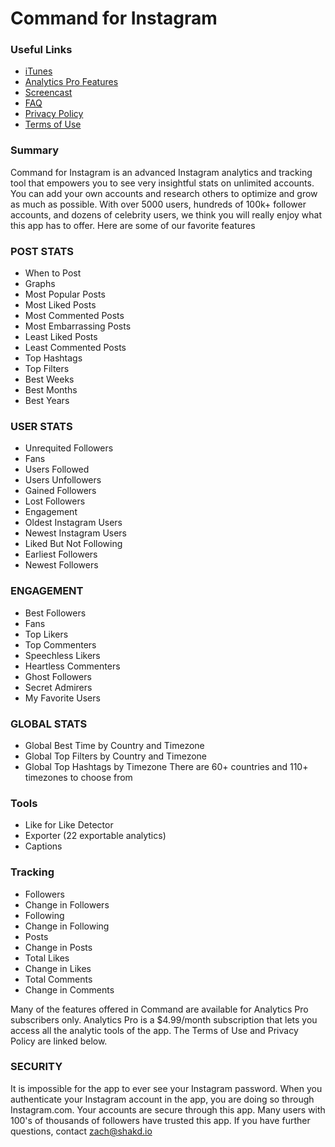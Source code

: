 # Command for Instagram

### Useful Links
* [iTunes](https://itunes.apple.com/us/app/command-for-instagram-follower/id1050497051?mt=8)
* [Analytics Pro Features](https://github.com/shakked/Command-for-Instagram/blob/master/Analytics%20Pro.md)
* [Screencast](https://www.youtube.com/watch?v=4yp_YWUqtPU)
* [FAQ](https://github.com/shakked/Command-for-Instagram/blob/master/FAQ.md)
* [Privacy Policy](https://github.com/shakked/Command-Center/blob/master/PrivacyPolicy.md)
* [Terms of Use](https://github.com/shakked/Command-Center/blob/master/Terms%20of%20Use.md)

### Summary
Command for Instagram is an advanced Instagram analytics and tracking tool that empowers you to see very insightful stats on unlimited accounts. You can add your own accounts and research others to optimize and grow as much as possible. With over 5000 users, hundreds of 100k+ follower accounts, and dozens of celebrity users, we think you will really enjoy what this app has to offer. Here are some of our favorite features

### POST STATS
- When to Post
- Graphs
- Most Popular Posts
- Most Liked Posts
- Most Commented Posts
- Most Embarrassing Posts
- Least Liked Posts
- Least Commented Posts
- Top Hashtags
- Top Filters
- Best Weeks
- Best Months
- Best Years

### USER STATS
- Unrequited Followers
- Fans
- Users Followed
- Users Unfollowers
- Gained Followers
- Lost Followers
- Engagement
- Oldest Instagram Users
- Newest Instagram Users
- Liked But Not Following
- Earliest Followers
- Newest Followers

### ENGAGEMENT
- Best Followers
- Fans
- Top Likers
- Top Commenters
- Speechless Likers
- Heartless Commenters
- Ghost Followers
- Secret Admirers
- My Favorite Users

### GLOBAL STATS
- Global Best Time by Country and Timezone
- Global Top Filters by Country and Timezone
- Global Top Hashtags by Timezone 
There are 60+ countries and 110+ timezones to choose from

### Tools
- Like for Like Detector
- Exporter (22 exportable analytics)
- Captions 

### Tracking
- Followers
- Change in Followers
- Following
- Change in Following
- Posts
- Change in Posts
- Total Likes
- Change in Likes
- Total Comments
- Change in Comments

Many of the features offered in Command are available for Analytics Pro subscribers only. Analytics Pro is a $4.99/month subscription that lets you access all the analytic tools of the app. The Terms of Use and Privacy Policy are linked below.

### SECURITY
It is impossible for the app to ever see your Instagram password. When you authenticate your Instagram account in the app, you are doing so through Instagram.com. Your accounts are secure through this app. Many users with 100's of thousands of followers have trusted this app. If you have further questions, contact zach@shakd.io

